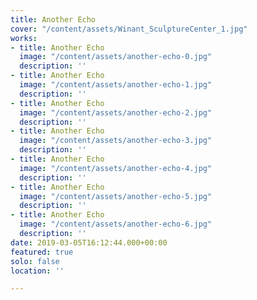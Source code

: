 ```yaml
---
title: Another Echo
cover: "/content/assets/Winant_SculptureCenter_1.jpg"
works:
- title: Another Echo
  image: "/content/assets/another-echo-0.jpg"
  description: ''
- title: Another Echo
  image: "/content/assets/another-echo-1.jpg"
  description: ''
- title: Another Echo
  image: "/content/assets/another-echo-2.jpg"
  description: ''
- title: Another Echo
  image: "/content/assets/another-echo-3.jpg"
  description: ''
- title: Another Echo
  image: "/content/assets/another-echo-4.jpg"
  description: ''
- title: Another Echo
  image: "/content/assets/another-echo-5.jpg"
  description: ''
- title: Another Echo
  image: "/content/assets/another-echo-6.jpg"
  description: ''
date: 2019-03-05T16:12:44.000+00:00
featured: true
solo: false
location: ''

---
```

